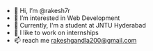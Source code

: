 - 👋 Hi, I’m @rakesh7r
- 👀 I’m interested in Web Development
- 🌱 Currently, I'm a student at JNTU Hyderabad
- 💞️ I like to work on internships
- 📫 reach me rakeshgandla200@gmail.com

<!---
rakesh7r/rakesh7r is a ✨ special ✨ repository because its `README.md` (this file) appears on your GitHub profile.
You can click the Preview link to take a look at your changes.
--->
